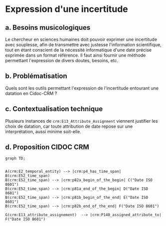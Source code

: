 # Expression d'une incertitude

## a. Besoins musicologiques

Le chercheur en sciences humaines doit pouvoir exprimer une incertitude avec souplesse, afin de transmettre avec justesse l'information scientifique, tout en étant conscient de la nécessité informatique d'une date précise exprimée dans un format référence. Il faut ainsi fournir une méthode permettant l'expression de divers doutes, besoins, etc.

## b. Problématisation

Quels sont les outils permettant l'expression de l'incertitude entourant une datation en Cidoc-CRM ?

## c. Contextualisation technique

Plusieurs instances de `crm:E13_Attribute_Assignment` viennent justifier les choix de datation, car toute attribution de date repose sur une 
   interprétation, aussi minime soit-elle.

## d. Proposition CIDOC CRM


```mermaid
graph TD;


A(crm:E2_temporal_entity) --> |crm:p4_has_time_span| B(crm:E52_time_span)
B(crm:E52_time_span) --> |crm:p82a_begin_of_the_begin| C("Date ISO 8601")
B(crm:E52_time_span) --> |crm:p81a_end_of_the_begin| D("Date ISO 8601")
B(crm:E52_time_span) --> |crm:p81b_begin_of_the_end| E("Date ISO 8601")
B(crm:E52_time_span) --> |crm:p82b_end_of_the_end| F("Date ISO 8601")

G(crm:E13_attribute_assignement)  --> |crm:P140_assigned_attribute_to| F("Date ISO 8601")


```

